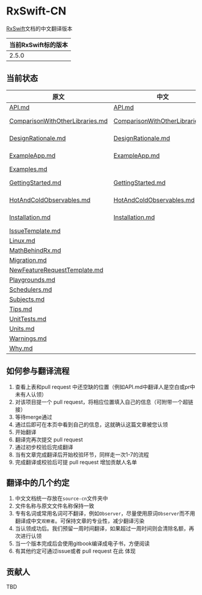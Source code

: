 # RxSwift-CN
[RxSwift](https://github.com/ReactiveX/RxSwift)文档的中文翻译版本

|当前RxSwift标的版本|
|-----|
|2.5.0|

## 当前状态
| 原文 | 中文| 翻译人 | 校验人 |
| --- | ---- | ---- | ----- |
| [API.md](source/API.md) |[API.md](source-cn/API.md)|[Alan Li](https://github.com/iamlipan)||
| [ComparisonWithOtherLibraries.md](source/ComparisonWithOtherLibraries.md) |[ComparisonWithOtherLibraries.md](source-cn/ComparisonWithOtherLibraries.md)|[zerob13](https://github.com/zerob13)|[Edison Hsu](https://github.com/Edison-Hsu)|
| [DesignRationale.md](source/DesignRationale.md) |[DesignRationale.md](source-cn/DesignRationale.md)|[Edison Hsu](https://github.com/Edison-Hsu)||
| [ExampleApp.md](source/ExampleApp.md) |[ExampleApp.md](source-cn/ExampleApp.md)|[Edison Hsu](https://github.com/Edison-Hsu)||
| [Examples.md](source/Examples.md) ||[Chawler](https://github.com/chawler)||
| [GettingStarted.md](source/GettingStarted.md) |[GettingStarted.md](source-cn/GettingStarted.md)|[Edison Hsu](https://github.com/Edison-Hsu)||
| [HotAndColdObservables.md](source/HotAndColdObservables.md) |[HotAndColdObservables.md](source-cn/HotAndColdObservables.md)|[Edison Hsu](https://github.com/Edison-Hsu)||
| [Installation.md](source/Installation.md) |[Installation.md](source-cn/Installation.md)|[Edison Hsu](https://github.com/Edison-Hsu)||
| [IssueTemplate.md](source/IssueTemplate.md) ||||
| [Linux.md](source/Linux.md) ||||
| [MathBehindRx.md](source/MathBehindRx.md) ||||
| [Migration.md](source/Migration.md) ||||
| [NewFeatureRequestTemplate.md](source/NewFeatureRequestTemplate.md) ||||
| [Playgrounds.md](source/Playgrounds.md) ||||
| [Schedulers.md](source/Schedulers.md) ||||
| [Subjects.md](source/Subjects.md) ||||
| [Tips.md](source/Tips.md) ||||
| [UnitTests.md](source/UnitTests.md) ||||
| [Units.md](source/Units.md) ||||
| [Warnings.md](source/Warnings.md) ||||
| [Why.md](source/Why.md) ||||

## 如何参与翻译流程
1. 查看上表和pull request 中还空缺的位置（例如API.md中翻译人是空白或pr中未有人认领）
2. 对该项目提一个 pull request，将相应位置填入自己的信息（可附带一个超链接）
3. 等待merge通过
4. 通过后即可在本页中看到自己的信息，这就确认这篇文章被您认领
5. 开始翻译
6. 翻译完再次提交 pull request
7. 通过初步校验后完成翻译
8. 当有文章完成翻译后开始校验环节，同样走一次1-7的流程
9. 完成翻译或校验后可提 pull request 增加贡献人名单

## 翻译中的几个约定
1. 中文文档统一存放在`source-cn`文件夹中
2. 文件名称与原文文件名称保持一致
3. 专有名词或常用名词可不翻译，例如`Observer`，尽量使用原词`Observer`而不用翻译成中文`观察者`。可保持文章的专业性，减少翻译污染
4. 当认领成功后。我们预留一周时间翻译，如果超过一周时间则会清除名额，再次进行认领
5. 当一个版本完成后会使用gitbook编译成电子书，方便阅读
5. 有其他约定可通过issue或者 pull request 在此 体现

## 贡献人
TBD
